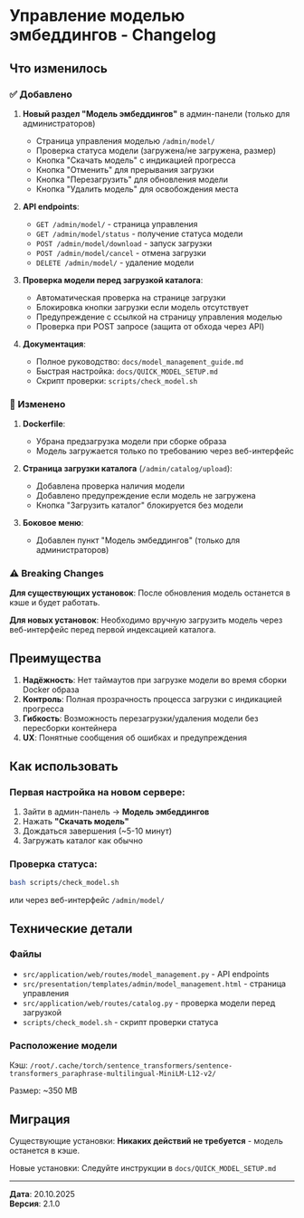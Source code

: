 # Управление моделью эмбеддингов - Changelog

## Что изменилось

### ✅ Добавлено

1. **Новый раздел "Модель эмбеддингов"** в админ-панели (только для администраторов)
   - Страница управления моделью `/admin/model/`
   - Проверка статуса модели (загружена/не загружена, размер)
   - Кнопка "Скачать модель" с индикацией прогресса
   - Кнопка "Отменить" для прерывания загрузки
   - Кнопка "Перезагрузить" для обновления модели
   - Кнопка "Удалить модель" для освобождения места

2. **API endpoints**:
   - `GET /admin/model/` - страница управления
   - `GET /admin/model/status` - получение статуса модели
   - `POST /admin/model/download` - запуск загрузки
   - `POST /admin/model/cancel` - отмена загрузки
   - `DELETE /admin/model/` - удаление модели

3. **Проверка модели перед загрузкой каталога**:
   - Автоматическая проверка на странице загрузки
   - Блокировка кнопки загрузки если модель отсутствует
   - Предупреждение с ссылкой на страницу управления моделью
   - Проверка при POST запросе (защита от обхода через API)

4. **Документация**:
   - Полное руководство: `docs/model_management_guide.md`
   - Быстрая настройка: `docs/QUICK_MODEL_SETUP.md`
   - Скрипт проверки: `scripts/check_model.sh`

### 🔧 Изменено

1. **Dockerfile**:
   - Убрана предзагрузка модели при сборке образа
   - Модель загружается только по требованию через веб-интерфейс

2. **Страница загрузки каталога** (`/admin/catalog/upload`):
   - Добавлена проверка наличия модели
   - Добавлено предупреждение если модель не загружена
   - Кнопка "Загрузить каталог" блокируется без модели

3. **Боковое меню**:
   - Добавлен пункт "Модель эмбеддингов" (только для администраторов)

### ⚠️ Breaking Changes

**Для существующих установок**: После обновления модель останется в кэше и будет работать.

**Для новых установок**: Необходимо вручную загрузить модель через веб-интерфейс перед первой индексацией каталога.

## Преимущества

1. **Надёжность**: Нет таймаутов при загрузке модели во время сборки Docker образа
2. **Контроль**: Полная прозрачность процесса загрузки с индикацией прогресса
3. **Гибкость**: Возможность перезагрузки/удаления модели без пересборки контейнера
4. **UX**: Понятные сообщения об ошибках и предупреждения

## Как использовать

### Первая настройка на новом сервере:

1. Зайти в админ-панель → **Модель эмбеддингов**
2. Нажать **"Скачать модель"**
3. Дождаться завершения (~5-10 минут)
4. Загружать каталог как обычно

### Проверка статуса:

```bash
bash scripts/check_model.sh
```

или через веб-интерфейс `/admin/model/`

## Технические детали

### Файлы

- `src/application/web/routes/model_management.py` - API endpoints
- `src/presentation/templates/admin/model_management.html` - страница управления
- `src/application/web/routes/catalog.py` - проверка модели перед загрузкой
- `scripts/check_model.sh` - скрипт проверки статуса

### Расположение модели

Кэш: `/root/.cache/torch/sentence_transformers/sentence-transformers_paraphrase-multilingual-MiniLM-L12-v2/`

Размер: ~350 MB

## Миграция

Существующие установки: **Никаких действий не требуется** - модель останется в кэше.

Новые установки: Следуйте инструкции в `docs/QUICK_MODEL_SETUP.md`

---

**Дата**: 20.10.2025  
**Версия**: 2.1.0

